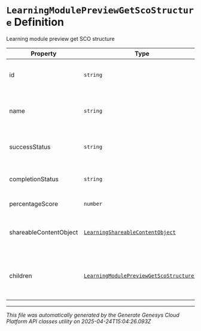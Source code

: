 # `LearningModulePreviewGetScoStructure` Definition

Learning module preview get SCO structure

| Property | Type | Required | Description |
|----------|------|----------|-------------|
| id | `string` | No | The id of this SCO in the course manifest |
| name | `string` | No | The name of this SCO in the course manifest |
| successStatus | `string` | No | The success status of this SCO |
| completionStatus | `string` | No | The completion status of this SCO |
| percentageScore | `number` | No | Percentage Score |
| shareableContentObject | [`LearningShareableContentObject`](learningshareablecontentobject-definition.md) | No | The SCO (Shareable Content Object) data |
| children | [`LearningModulePreviewGetScoStructure[]`](learningmodulepreviewgetscostructure-definition.md) | No | Child items belonging to this SCO in the course manifest |

---

*This file was automatically generated by the Generate Genesys Cloud Platform API classes utility on 2025-04-24T15:04:26.093Z*